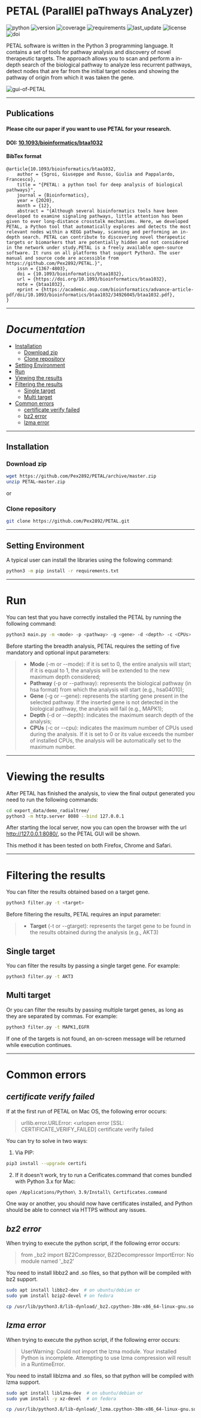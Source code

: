 # PETAL (ParallEl paThways AnaLyzer)

![python](https://img.shields.io/badge/Python%20tested-3.9.x%20%7C%203.8.x%20%7C%203.7.x%20-blue)
![version](https://img.shields.io/badge/version-v.1.2-blue)
![coverage](https://img.shields.io/badge/Coverage-50%25-orange)
![requirements](https://img.shields.io/badge/requirements-up%20to%20date-brightgreen)
![last_update](https://img.shields.io/badge/last%20update-January%2024%2C%202021-yellowgreen)
![license](https://img.shields.io/badge/License-PETAL%20by%20Giuseppe%20Sgroi%20is%20licensed%20under%20CC%20BY--NC--SA%204.0-red)
![doi](https://img.shields.io/badge/DOI-10.1093%2Fbioinformatics%2Fbtaa1032-blue)

PETAL software is written in the Python 3 programming language. It contains a set of tools for pathway analysis and discovery of novel therapeutic targets. The approach allows you to scan and perform a in-depth search of the biological pathway to analyze less recurrent pathways, detect nodes that are far from the initial target nodes and showing the pathway of origin from which it was taken the gene.

![gui-of-PETAL](gui.png)

---

## Publications
#### Please cite our paper if you want to use PETAL for your research.

#### DOI: [10.1093/bioinformatics/btaa1032](https://doi.org/10.1093/bioinformatics/btaa1032)

#### BibTex format
```
@article{10.1093/bioinformatics/btaa1032,
    author = {Sgroi, Giuseppe and Russo, Giulia and Pappalardo, Francesco},
    title = "{PETAL: a python tool for deep analysis of biological pathways}",
    journal = {Bioinformatics},
    year = {2020},
    month = {12},
    abstract = "{Although several bioinformatics tools have been developed to examine signaling pathways, little attention has been given to ever long-distance crosstalk mechanisms. Here, we developed PETAL, a Python tool that automatically explores and detects the most relevant nodes within a KEGG pathway, scanning and performing an in-depth search. PETAL can contribute to discovering novel therapeutic targets or biomarkers that are potentially hidden and not considered in the network under study.PETAL is a freely available open-source software. It runs on all platforms that support Python3. The user manual and source code are accessible from https://github.com/Pex2892/PETAL.}",
    issn = {1367-4803},
    doi = {10.1093/bioinformatics/btaa1032},
    url = {https://doi.org/10.1093/bioinformatics/btaa1032},
    note = {btaa1032},
    eprint = {https://academic.oup.com/bioinformatics/advance-article-pdf/doi/10.1093/bioinformatics/btaa1032/34926045/btaa1032.pdf},
}
```

---

# _Documentation_

- [Installation](#installation)
  - [Download zip](#download-zip)
  - [Clone repository](#clone-repository)
- [Setting Environment](#setting-environment)
- [Run](#run)
- [Viewing the results](#viewing-the-results)
- [Filtering the results](#filtering-the-results)
  - [Single target](#single-target)
  - [Multi target](#multi-target)
- [Common errors](#common-errors)
  - [certificate verify failed](#certificate-verify-failed)
  - [bz2 error](#bz2-error)
  - [lzma error](#lzma-error)


---

## Installation

### Download zip
```bash
wget https://github.com/Pex2892/PETAL/archive/master.zip
unzip PETAL-master.zip
```
or
### Clone repository
```bash
git clone https://github.com/Pex2892/PETAL.git
```

---

## Setting Environment
A typical user can install the libraries using the following command:
``` bash
python3 -m pip install -r requirements.txt
```

---

# Run
You can test that you have correctly installed the PETAL 
by running the following command:
```bash
python3 main.py -m <mode> -p <pathway> -g <gene> -d <depth> -c <CPUs>
```

Before starting the breadth analysis, PETAL requires the setting of five mandatory and optional input parameters:
>- __Mode__ (-m or --mode): if it is set to 0, the entire analysis will start; if it is equal to 1, the analysis will be extended to the new maximum depth considered;
>- __Pathway__ (-p or --pathway): represents the biological pathway (in hsa format) from which the analysis will start (e.g., hsa04010);
>- __Gene__ (-g or --gene): represents the starting gene present in the selected pathway. If the inserted gene is not detected in the biological pathway, the analysis will fail (e.g., MAPK1);
>- __Depth__ (-d or --depth): indicates the maximum search depth of the analysis;
>- __CPUs__ (-c or --cpu): indicates the maximum number of CPUs used during the analysis. If it is set to 0 or its value exceeds the number of installed CPUs, the analysis will be automatically set to the maximum number.

---

# Viewing the results
After PETAL has finished the analysis, to view the final output generated you need to run the following commands:
```bash
cd export_data/demo_radialtree/
python3 -m http.server 8080 --bind 127.0.0.1
```
After starting the local server, now you can open the browser with the url http://127.0.0.1:8080/, so the PETAL GUI will be shown.

This method it has been tested on both Firefox, Chrome and Safari.

---

# Filtering the results
You can filter the results obtained based on a target gene.
```bash
python3 filter.py -t <target>
```

Before filtering the results, PETAL requires an input parameter:

>- __Target__ (-t or --gtarget): represents the target gene to be found in the results obtained during the analysis (e.g., AKT3)

## Single target
You can filter the results by passing a single target gene. For example:
```bash
python3 filter.py -t AKT3
```

## Multi target
Or you can filter the results by passing multiple target genes, as long as they are separated by commas. For example:
```bash
python3 filter.py -t MAPK1,EGFR
```
If one of the targets is not found, an on-screen message will be returned while execution continues.

---

# Common errors

## _certificate verify failed_
If at the first run of PETAL on Mac OS, the following error occurs:
>urllib.error.URLError: <urlopen error [SSL: CERTIFICATE_VERIFY_FAILED] certificate verify failed

You can try to solve in two ways:
1) Via PIP:
```bash
pip3 install --upgrade certifi
```
2) If it doesn't work, try to run a Cerificates.command that comes bundled with Python 3.x for Mac:
```bash
open /Applications/Python\ 3.9/Install\ Certificates.command
```
One way or another, you should now have certificates installed, and Python should be able to connect via HTTPS without any issues.


## _bz2 error_
When trying to execute the python script, if the following error occurs:

>from _bz2 import BZ2Compressor, BZ2Decompressor ImportError: No module named '_bz2'


You need to install libbz2 and .so files, so that python will be compiled with bz2 support.
```bash
sudo apt install libbz2-dev  # on ubuntu/debian or
sudo yum install bzip2-devel # on fedora

cp /usr/lib/python3.8/lib-dynload/_bz2.cpython-38m-x86_64-linux-gnu.so  /usr/local/lib/python3.8/
```

## _lzma error_
When trying to execute the python script, if the following error occurs:

>UserWarning: Could not import the lzma module. Your installed Python is incomplete. 
Attempting to use lzma compression will result in a RuntimeError.

You need to install liblzma and .so files, so that python will be compiled with lzma support.
```bash
sudo apt install liblzma-dev  # on ubuntu/debian or
sudo yum install -y xz-devel  # on fedora

cp /usr/lib/python3.8/lib-dynload/_lzma.cpython-38m-x86_64-linux-gnu.so /usr/local/lib/python3.8/
```
